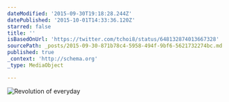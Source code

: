 ```yaml
---
dateModified: '2015-09-30T19:18:28.244Z'
datePublished: '2015-10-01T14:33:36.120Z'
starred: false
title: ''
isBasedOnUrl: 'https://twitter.com/tchoi8/status/648132874013667328'
sourcePath: _posts/2015-09-30-871b78c4-5958-494f-9bf6-5621732274bc.md
published: true
_context: 'http://schema.org'
_type: MediaObject

---
```

![Revolution of everyday](https://pbs.twimg.com/media/CP6hZl2UYAAhIqR.jpg:large)